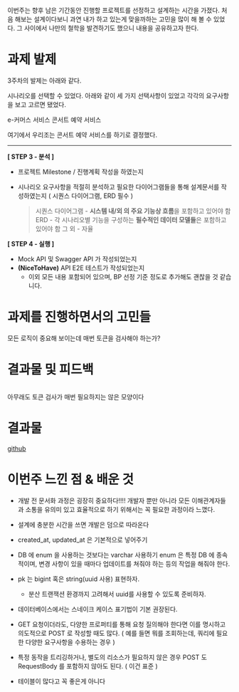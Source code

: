 <p><img alt="" src="https://velog.velcdn.com/images/tonyhan18/post/eef1daac-76e7-46e8-9124-48ecd7f687a8/image.png" /></p>
<p>이번주는 향후 남은 기간동안 진행할 프로젝트를 선정하고 설계하는 시간을 가졌다.
처음 해보는 설계이다보니 과연 내가 하고 있는게 맞을까하는 고민을 많이 해 볼 수 있었다.
그 사이에서 나만의 철학을 발견하기도 했으니 내용을 공유하고자 한다.</p>
<h1 id="과제-발제">과제 발제</h1>
<p>3주차의 발제는 아래와 같다.</p>
<p>시나리오를 선택할 수 있었다. 아래와 같이 세 가지 선택사항이 있었고 각각의 요구사항을 보고 고르면 됐었다.</p>
<p>e-커머스 서비스
콘서트 예약 서비스</p>
<p>여기에서 우리조는 콘서트 예약 서비스를 하기로 결정했다.</p>
<hr />
<p><strong>[ STEP 3 - 분석 ]</strong></p>
<ul>
<li><p>프로젝트 Milestone / 진행계획 작성을 하였는지</p>
</li>
<li><p>시나리오 요구사항을 적절히 분석하고 필요한 다이어그램들을 통해 설계문서를 작성하였는지 ( 시퀀스 다이어그램, ERD 필수 )</p>
<blockquote>
<p>시퀀스 다이어그램 - <strong>시스템 내/외 의 주요 기능상 흐름</strong>을 포함하고 있어야 함
  ERD - 각 시나리오별 기능을 구성하는 <strong>필수적인 데이터 모델들</strong>은 포함하고 있어야 함
  그 외 - 자율</p>
</blockquote>
</li>
</ul>
<p><strong>[ STEP 4 - 실행 ]</strong></p>
<ul>
<li>Mock API 및 Swagger API 가 작성되었는지</li>
<li><strong>(NiceToHave)</strong> API E2E 테스트가 작성되었는지<ul>
<li>이외 모든 내용 포함되어 있으며, BP 선정 기준 정도로 추가해도 괜찮을 것 같습니다.</li>
</ul>
</li>
</ul>
<h1 id="과제를-진행하면서의-고민들">과제를 진행하면서의 고민들</h1>
<p>모든 로직이 중요해 보이는데 매번 토큰을 검사해야 하는가?</p>
<h1 id="결과물-및-피드백">결과물 및 피드백</h1>
<p><img alt="" src="https://velog.velcdn.com/images/tonyhan18/post/fcdcb4ab-a1ed-47ef-ac06-26fb49559cb6/image.png" /></p>
<p>아무래도 토큰 검사가 매번 필요하지는 않은 모양이다</p>
<h1 id="결과물">결과물</h1>
<p><a href="https://github.com/tonyhan18/hhplus-concert-server-java/tree/step4">github</a></p>
<h1 id="이번주-느낀-점--배운-것">이번주 느낀 점 &amp; 배운 것</h1>
<ul>
<li><p>개발 전 문서화 과정은 굉장히 중요하다!!!!
개발자 뿐만 아니라 모든 이해관계자들과 소통을 유의미 있고 효율적으로 하기 위해서는 꼭 필요한 과정이라 느꼈다.</p>
</li>
<li><p>설계에 충분한 시간을 쓰면 개발은 덤으로 따라온다</p>
</li>
<li><p>created_at, updated_at 은 기본적으로 넣어주기</p>
</li>
<li><p>DB 에 enum 을 사용하는 것보다는 varchar 사용하기
enum 은 특정 DB 에 종속적이며, 변경 사항이 있을 때마다 업데이트를 쳐줘야 하는 등의 작업을 해줘야 한다.</p>
</li>
<li><p>pk 는 bigint 혹은 string(uuid 사용) 표현하자. </p>
<ul>
<li>분산 트랜잭션 환경까지 고려해서 uuid를 사용할 수 있도록 준비하자.</li>
</ul>
</li>
<li><p>데이터베이스에서는 스네이크 케이스 표기법이 기본 권장된다.</p>
</li>
<li><p>GET 요청이더라도, 다양한 프로퍼티를 통해 요청 질의해야 한다면 이를 명시하고 의도적으로 POST 로 작성할 때도 많다. ( 예를 들면 뭐를 조회하는데, 쿼리에 필요한 다양한 요구사항을 수용하는 경우 )</p>
</li>
<li><p>특정 동작을 트리깅하거나, 별도의 리소스가 필요하지 않은 경우 POST 도 RequestBody 를 포함하지 않아도 된다. ( 이건 표준 )</p>
</li>
<li><p>테이블이 많다고 꼭 좋은게 아니다</p>
</li>
</ul>